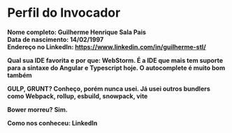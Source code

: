 Perfil do Invocador
========================

**Nome completo: Guilherme Henrique Sala Pais**   
**Data de nascimento: 14/02/1997**   
**Endereço no LinkedIn: https://www.linkedin.com/in/guilherme-stl/**   

**Qual sua IDE favorita e por que: WebStorm. É a IDE que mais tem suporte para a sintaxe do Angular e Typescript hoje. O autocomplete é muito bom também**   

**GULP, GRUNT? Conheço, porém nunca usei. Já usei outros bundlers como Webpack, rollup, esbuild, snowpack, vite**

**Bower morreu? Sim.** 

**Como nos conheceu: LinkedIn**   
